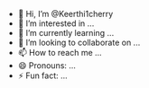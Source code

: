 - 👋 Hi, I’m @Keerthi1cherry
- 👀 I’m interested in ...
- 🌱 I’m currently learning ...
- 💞️ I’m looking to collaborate on ...
- 📫 How to reach me ...
- 😄 Pronouns: ...
- ⚡ Fun fact: ...

<!---
Keerthi1cherry/Keerthi1cherry is a ✨ special ✨ repository because its `README.md` (this file) appears on your GitHub profile.
You can click the Preview link to take a look at your changes.
--->
